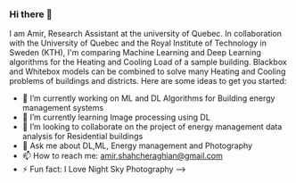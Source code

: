 ### Hi there 👋

I am Amir, Research Assistant at the university of Quebec.
In collaboration with the University of Quebec and the Royal Institute of Technology in Sweden (KTH), I'm comparing Machine Learning and Deep Learning algorithms for the Heating and Cooling Load of a sample building. 
Blackbox and Whitebox models can be combined to solve many Heating and Cooling problems of buildings and districts.
Here are some ideas to get you started:

- 🔭 I’m currently working on ML and DL Algorithms for Building energy management systems
- 🌱 I’m currently learning Image processing using DL
- 👯 I’m looking to collaborate on the project of energy management data analysis for Residential buildings
- 💬 Ask me about DL,ML, Energy management and Photography
- 📫 How to reach me: amir.shahcheraghian@gmail.com
- ⚡ Fun fact: I Love Night Sky Photography
-->
